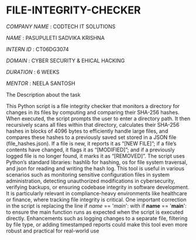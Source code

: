 # FILE-INTEGRITY-CHECKER
*COMPANY NAME* : CODTECH IT SOLUTIONS

*NAME*	       : PASUPULETI SADVIKA KRISHNA

*INTERN ID*	   : CT06DG3074

*DOMAIN*	     : CYBER SECURITY & EHICAL HACKING

*DURATION*	   : 6 WEEKS

*MENTOR*       : NEELA SANTOSH	

The Description about the task

This Python script is a file integrity checker that monitors a directory for changes in its files by computing and comparing their SHA-256 hashes. When executed, the script prompts the user to enter a directory path. It then recursively scans all files within that directory, calculates their SHA-256 hashes in blocks of 4096 bytes to efficiently handle large files, and compares these hashes to a previously saved set stored in a JSON file (file_hashes.json). If a file is new, it reports it as “[NEW FILE]”; if a file’s contents have changed, it flags it as “[MODIFIED]”; and if a previously logged file is no longer found, it marks it as “[REMOVED]”. The script uses Python’s standard libraries: hashlib for hashing, os for file system traversal, and json for reading and writing the hash log. This tool is useful in various scenarios such as monitoring sensitive configuration files in system administration, detecting unauthorized modifications in cybersecurity, verifying backups, or ensuring codebase integrity in software development. It is particularly relevant in compliance-heavy environments like healthcare or finance, where tracking file integrity is critical. One important correction in the script is replacing the line if _name_ == '_main_': with if __name__ == '__main__': to ensure the main function runs as expected when the script is executed directly. Enhancements such as logging changes to a separate file, filtering by file type, or adding timestamped reports could make this tool even more robust and practical for real-world use
